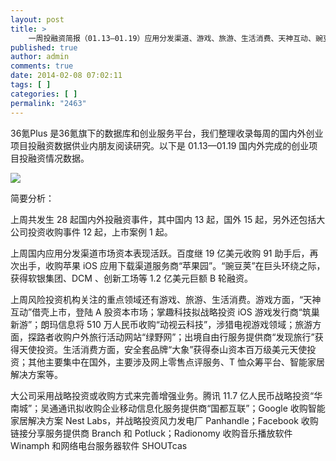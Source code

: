 ```yaml
---
layout: post
title: >
    一周投融资简报（01.13—01.19）应用分发渠道、游戏、旅游、生活消费、天神互动、豌豆荚
published: true
author: admin
comments: true
date: 2014-02-08 07:02:11
tags: [ ]
categories: [ ]
permalink: "2463"
---
```

36氪Plus 是36氪旗下的数据库和创业服务平台，我们整理收录每周的国内外创业项目投融资数据供业内朋友阅读研究。以下是 01.13—01.19 国内外完成的创业项目投融资情况数据。

![][1]

简要分析：

上周共发生 28 起国内外投融资事件，其中国内 13 起，国外 15 起，另外还包括大公司投资收购事件 12 起，上市案例 1 起。

上周国内应用分发渠道市场资本表现活跃。百度继 19 亿美元收购 91 助手后，再次出手，收购苹果 iOS 应用下载渠道服务商“苹果园”。“豌豆荚”在巨头环绕之际，获得软银集团、DCM 、创新工场等 1.2 亿美元巨额 B 轮融资。

上周风险投资机构关注的重点领域还有游戏、旅游、生活消费。游戏方面，“天神互动”借壳上市，登陆 A 股资本市场；掌趣科技拟战略投资 iOS 游戏发行商“筑巢新游”；朗玛信息将 510 万人民币收购“动视云科技”，涉猎电视游戏领域；旅游方面，探路者收购户外旅行活动网站“绿野网”；出境自由行服务提供商“发现旅行”获得天使投资。生活消费方面，安全套品牌“大象”获得泰山资本百万级美元天使投资；其他主要集中在国外，主要涉及网上零售点评服务、T 恤众筹平台、智能家居解决方案等。

大公司采用战略投资或收购方式来完善增强业务。腾讯 11.7 亿人民币战略投资“华南城”；吴通通讯拟收购企业移动信息化服务提供商“国都互联”；Google 收购智能家居解决方案 Nest Labs，并战略投资风力发电厂 Panhandle；Facebook 收购链接分享服务提供商 Branch 和 Potluck；Radionomy 收购音乐播放软件 Winamph 和网络电台服务器软件 SHOUTcas

 [1]: http://yongz.com/yz/wp-content/uploads/2014/04/6e4e973c6a38ba8b4e6f7626a113e6cd.jpg
